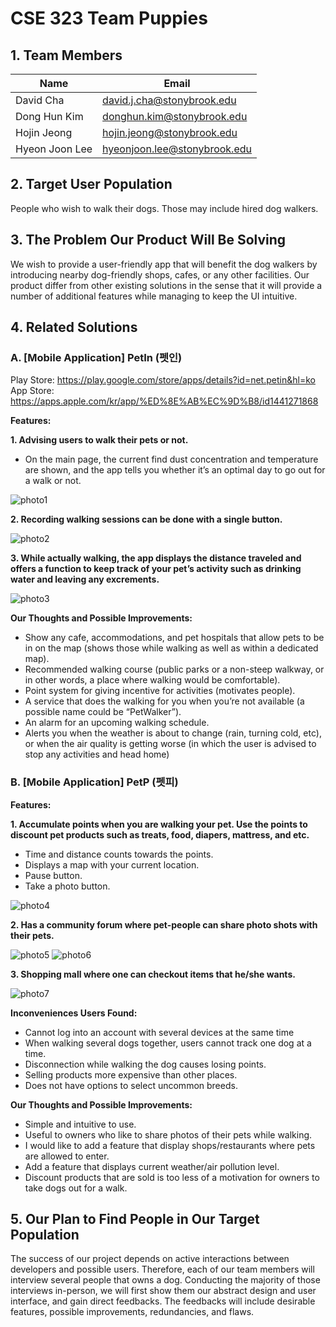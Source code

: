 # CSE 323 Team Puppies

## 1. Team Members

| Name | Email |
| ------ | ------ |
| David Cha | david.j.cha@stonybrook.edu |
| Dong Hun Kim | donghun.kim@stonybrook.edu|
| Hojin Jeong | hojin.jeong@stonybrook.edu |
| Hyeon Joon Lee | hyeonjoon.lee@stonybrook.edu

## 2. Target User Population

People who wish to walk their dogs. Those may include hired dog walkers.

## 3. The Problem Our Product Will Be Solving

We wish to provide a user-friendly app that will benefit the dog walkers by introducing nearby dog-friendly shops, cafes, or any other facilities. Our product differ from other existing solutions in the sense that it will provide a number of additional features while managing to keep the UI intuitive.

## 4. Related Solutions

### A. [Mobile Application] PetIn (펫인)  
Play Store: <https://play.google.com/store/apps/details?id=net.petin&hl=ko>  
App Store: <https://apps.apple.com/kr/app/%ED%8E%AB%EC%9D%B8/id1441271868>  

**Features:**

**1. Advising users to walk their pets or not.**

- On the main page, the current find dust concentration and temperature are shown, and the app tells you whether it’s an optimal day to go out for a walk or not.

![photo1](petIn1.jpg)

**2. Recording walking sessions can be done with a single button.**  

![photo2](petIn2.jpg)

**3. While actually walking, the app displays the distance traveled and offers a function to keep track of your pet’s activity such as drinking water and leaving any excrements.**

![photo3](petIn3.jpg)

**Our Thoughts and Possible Improvements:**  

- Show any cafe, accommodations, and pet hospitals that allow pets to be in on the map (shows those while walking as well as within a dedicated map).  
- Recommended walking course (public parks or a non-steep walkway, or in other words, a place where walking would be comfortable).   
- Point system for giving incentive for activities (motivates people).  
- A service that does the walking for you when you’re not available (a possible name could be “PetWalker”).
- An alarm for an upcoming walking schedule.
- Alerts you when the weather is about to change (rain, turning cold, etc), or when the air quality is getting worse (in which the user is advised to stop any activities and head home)

### B. [Mobile Application] PetP (펫피)

**Features:**  

**1. Accumulate points when you are walking your pet. Use the points to discount pet products such as treats, food, diapers, mattress, and etc.**  

- Time and distance counts towards the points.  
- Displays a map with your current location.  
- Pause button.
- Take a photo button.  

![photo4](accumulating_points.png)

**2. Has a community forum where pet-people can share photo shots with their pets.**  

![photo5](community1.png) ![photo6](community2.png)

**3. Shopping mall where one can checkout items that he/she wants.**  

![photo7](advertisement.png)

**Inconveniences Users Found:**

- Cannot log into an account with several devices at the same time
- When walking several dogs together, users cannot track one dog at a time.
- Disconnection while walking the dog causes losing points.
- Selling products more expensive than other places.  
- Does not have options to select uncommon breeds.

**Our Thoughts and Possible Improvements:**

- Simple and intuitive to use.  
- Useful to owners who like to share photos of their pets while walking.
- I would like to add a feature that display shops/restaurants where pets are allowed to enter.
- Add a feature that displays current weather/air pollution level.
- Discount products that are sold is too less of a motivation for owners to take dogs out for a walk.

## 5. Our Plan to Find People in Our Target Population

The success of our project depends on active interactions between developers and possible users. Therefore, each of our team members will interview several people that owns a dog. Conducting the majority of those interviews in-person, we will first show them our abstract design and user interface, and gain direct feedbacks. The feedbacks will include desirable features, possible improvements, redundancies, and flaws.
